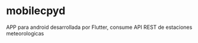 # mobilecpyd

APP para android desarrollada por Flutter, consume API REST de estaciones meteorologicas
